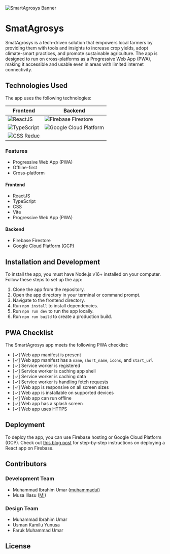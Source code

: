 ![SmartAgrosys Banner](app-banner.jpg)

# SmatAgrosys

SmatAgrosys is a tech-driven solution that empowers local farmers by providing them with tools and insights to increase crop yields, adopt climate-smart practices, and promote sustainable agriculture. The app is designed to run on cross-platforms as a Progressive Web App (PWA), making it accessible and usable even in areas with limited internet connectivity.

## Technologies Used

The app uses the following technologies:

| Frontend                                                                                                  | Backend                                                                                                                               |
| --------------------------------------------------------------------------------------------------------- | ------------------------------------------------------------------------------------------------------------------------------------- |
| ![ReactJS](https://img.shields.io/badge/-ReactJS-61DAFB?logo=react&logoColor=white&style=flat)            | ![Firebase Firestore](https://img.shields.io/badge/-Firebase%20Firestore-FFA611?logo=firebase&logoColor=white&style=flat)             |
| ![TypeScript](https://img.shields.io/badge/-TypeScript-007ACC?logo=typescript&logoColor=white&style=flat) | ![Google Cloud Platform](https://img.shields.io/badge/-Google%20Cloud%20Platform-4285F4?logo=google-cloud&logoColor=white&style=flat) |
| ![CSS Reduc](https://img.shields.io/badge/-CSS%20Reduc-DD3A0A?logo=css3&logoColor=white&style=flat)       |                                                                                                                                       |

### Features

- Progressive Web App (PWA)
- Offline-first
- Cross-platform

#### Frontend

- ReactJS
- TypeScript
- CSS
- Vite
- Progressive Web App (PWA)

#### Backend

- Firebase Firestore
- Google Cloud Platform (GCP)

## Installation and Development

To install the app, you must have Node.js v16+ installed on your computer. Follow these steps to set up the app:

1. Clone the app from the repository.
2. Open the app directory in your terminal or command prompt.
3. Navigate to the frontend directory.
4. Run `npm install` to install dependencies.
5. Run `npm run dev` to run the app locally.
6. Run `npm run build` to create a production build.

## PWA Checklist

The SmartAgrosys app meets the following PWA checklist:

- [✓] Web app manifest is present
- [✓] Web app manifest has a `name`, `short_name`, `icons`, and `start_url`
- [✓] Service worker is registered
- [✓] Service worker is caching app shell
- [✓] Service worker is caching data
- [✓] Service worker is handling fetch requests
- [✓] Web app is responsive on all screen sizes
- [✓] Web app is installable on supported devices
- [✓] Web app can run offline
- [✓] Web app has a splash screen
- [✓] Web app uses HTTPS

## Deployment

To deploy the app, you can use Firebase hosting or Google Cloud Platform (GCP). Check out [this blog post](https://dev.to/muhammadui/deploying-your-react-app-to-firebase-hosting-4jkn) for step-by-step instructions on deploying a React app on Firebase.

## Contributors

### Development Team

- Muhammad Ibrahim Umar ([muhammadui](https://github.com/muhammadui))
- Musa Illasu ([MI](https://github.com/musailliasu))

### Design Team

- Muhammad Ibrahim Umar
- Usman Kamilu Yunusa
- Faruk Muhammad Umar

## License
